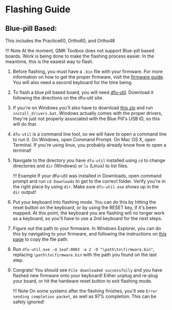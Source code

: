 # Flashing Guide

## Blue-pill Based:
This includes the Practice60, Ortho60, and Ortho48

!!! Note
    At the moment, QMK Toolbox does not support Blue-pill based boards. Work is being done to make the flashing process easier.
    In the meantime, this is the easiest way to flash.

 1. Before flashing, you must have a `.bin` file with your firmware. For more information on how to get the proper firmware, visit the [firmware guide](firmware.md). You will also need a second keyboard for the time being.
 1. To flash a blue pill based board, you will need [dfu-util](http://dfu-util.sourceforge.net/). Download it following the directions on the dfu-util site.
 1. If you're on Windows you'll also have to download [this zip](assets/win_driver.zip) and run `install_drivers.bat`. Windows actually comes with the proper drivers, they're just not properly associated with the Blue Pill's USB ID, so this will do that.
 1. `dfu-util` is a command line tool, so we will have to open a command line to run it. On Windows, open Command Prompt. On Mac OS X, open Terminal. If you're using linux, you probably already know how to open a terminal!
 1. Navigate to the directory you have `dfu-util` installed using `cd` to change directories and `dir` (Windows) or `ls` (Linux) to list files. 

    !!! Example
        If your dfu-util was installed in Downloads, open command prompt and run `cd Downloads` to get to the correct folder. Verify you're in the right place by using `dir`. Make sure `dfu-util.exe` shows up in the `dir` output!

 1. Put your keyboard into flashing mode. You can do this by hitting the reset button on the keyboard, or by using the RESET key, if it's been mapped. At this point, the keyboard you are flashing will no longer work as a keyboard, so you'll have to use a 2nd keyboard for the next steps.
 1. Figure out the path to your firmware. In Windows Explorer, you can do this by navigating to your firmware, and following the instructions on [this page](https://www.pcworld.com/article/251406/windows_tips_copy_a_file_path_show_or_hide_extensions.html) to copy the file path.
 1. Run `dfu-util.exe -d 1eaf:0003 -a 2 -D "\path\to\firmware.bin"`, replacing `\path\to\firmware.bin` with the path you found on the last step.
 1. Congrats! You should see `File downloaded successfully` and you have flashed new firmware onto your keyboard! Either unplug and re-plug your board, or hit the hardware reset button to exit flashing mode.
 
    !!! Note
        On some systems after the flashing finishes, you'll see `Error sending completion packet`, as well as 97% completion. This can be safely ignored!
